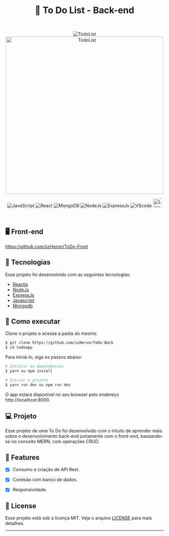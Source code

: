 <div align="center">
  <h1> 📄 To Do List - Back-end </h1>
</div>
<br/>
<p align="center">
 <img src="https://i.ibb.co/2s1Bsf0/TodoList.png" alt="TodoList" border="0"/>
 <img height="500px" src="https://im7.ezgif.com/tmp/ezgif-7-55416c0621db.gif" alt="TodoList" border="0"/>
</p>

<p align="center">
  <img src="https://img.shields.io/badge/javascript-%23323330.svg?style=for-the-badge&logo=javascript&logoColor=%23F7DF1E" alt="JavaScript"/>

  <img src="https://img.shields.io/badge/react-%23323330.svg?style=for-the-badge&logo=react&logoColor=%2361DAFB" alt="React"/>

  <img src="https://img.shields.io/badge/MongoDB-%23323330.svg?style=for-the-badge&logo=mongodb&logoColor=234ea94b" alt="MongoDB"/>

  <img src="https://img.shields.io/badge/node.js-333?style=for-the-badge&logo=node.js&logoColor=white" alt="NodeJs"/>

  <img src="https://img.shields.io/badge/express.js-%23323330.svg?style=for-the-badge&logo=express&logoColor=%2361DAFB" alt="ExpressJs"/>

   <img src="https://img.shields.io/badge/Visual%20Studio%20Code-%23323330.svg?style=for-the-badge&logo=visual-studio-code&logoColor=blue" alt="VScode"/>

   <img height=28 src="https://img.shields.io/badge/license-MIT-blue" alt="License">  

</p>

<br>

## 🖥️ Front-end
https://github.com/szHeron/ToDo-Front

## 🧪 Tecnologias

Esse projeto foi desenvolvido com as seguintes tecnologias:
- [Reactjs](https://pt-br.reactjs.org/)
- [NodeJs](https://nodejs.org/)
- [ExpressJs](https://expressjs.com/pt-br/)
- [Javascript](https://developer.mozilla.org/pt-BR/docs/Web/JavaScript)
- [Mongodb](https://www.mongodb.com/pt-br)

## 🚀 Como executar

Clone o projeto e acesse a pasta do mesmo.

```bash
$ git clone https://github.com/szHeron/ToDo-Back
$ cd todoapp
```

Para iniciá-lo, siga os passos abaixo:
```bash
# Instalar as dependências
$ yarn ou npm install

# Iniciar o projeto
$ yarn run dev ou npm run dev
```
O app estará disponível no seu browser pelo endereço http://localhost:8000.

## 💻 Projeto

Esse projeto de uma To Do foi desenvolvido com o intuito de aprender mais sobre o desenvolvimento back-end juntamente com o front-end, baseando-se no conceito MERN, com operações CRUD.

## 🌟 Features

- [x] Consumo e criação de API Rest.

- [x] Conexão com banco de dados.

- [x] Responsividade.


## 📝 License

Esse projeto está sob a licença MIT. Veja o arquivo [LICENSE](LICENSE.md) para mais detalhes.

---
